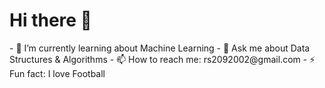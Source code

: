 <h1 text-align="center"> Hi there 👋 </h1>
- 🌱 I’m currently learning about Machine Learning
- 💬 Ask me about Data Structures & Algorithms
- 📫 How to reach me: rs2092002@gmail.com
- ⚡ Fun fact: I love Football 

<!--

- 🔭 I’m currently working on 

- 👯 I’m looking to collaborate on ...
- 🤔 I’m looking for help with ...


- 😄 Pronouns: ...

-->
